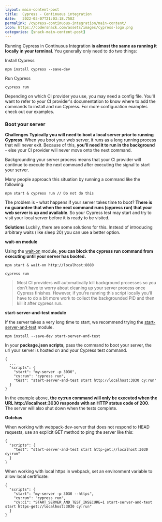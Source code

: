 ```yaml
---
layout: main-content-post
title:  Cypress - Continuous integration
date:   2022-03-07T21:03:18.758Z
permalink: /cypress-continuous-integration/main-content/
icon: https://codersnack.com/assets/images/cypress-logo.png
categories: [snack-main-content-post]
---
```


Running Cypress in Continuous Integration **is almost the same as running it locally in your terminal**. You generally only need to do two things:

Install Cypress
```
npm install cypress --save-dev
```

Run Cypress
```
cypress run
```

Depending on which CI provider you use, you may need a config file. You'll want to refer to your CI provider's documentation to know where to add the commands to install and run Cypress. For more configuration examples check out our examples.

###  Boot your server
**Challenges**
**Typically you will need to boot a local server prior to running Cypress**. When you boot your web server, it runs as a long running process that will never exit. Because of this, **you'll need it to run in the background** - else your CI provider will never move onto the next command.

Backgrounding your server process means that your CI provider will continue to execute the next command after executing the signal to start your server.

Many people approach this situation by running a command like the following:
```
npm start & cypress run // Do not do this
```
The problem is - what happens if your server takes time to boot? **There is no guarantee that when the next command runs (cypress run) that your web server is up and available**. So your Cypress test may start and try to visit your local server before it is ready to be visited.

**Solutions**
Luckily, there are some solutions for this. Instead of introducing arbitrary waits (like sleep 20) you can use a better option.

**wait-on module**

Using the [wait-on](https://github.com/jeffbski/wait-on) module, **you can block the cypress run command from executing until your server has booted.**
```
npm start & wait-on http://localhost:8080
```
```
cypress run
```
> Most CI providers will automatically kill background processes so you don't have to worry about cleaning up your server process once Cypress finishes.
However, if you're running this script locally you'll have to do a bit more work to collect the backgrounded PID and then kill it after cypress run.

**start-server-and-test module**

If the server takes a very long time to start, we recommend trying the [start-server-and-test](https://github.com/bahmutov/start-server-and-test) module.
```
npm install --save-dev start-server-and-test
```
In your **package.json scripts**, pass the command to boot your server, the url your server is hosted on and your Cypress test command.

```
{
  ...
  "scripts": {
    "start": "my-server -p 3030",
    "cy:run": "cypress run",
    "test": "start-server-and-test start http://localhost:3030 cy:run"
  }
}
```
In the example above, **the cy:run command will only be executed when the URL http://localhost:3030 responds with an HTTP status code of 200**. The server will also shut down when the tests complete.

**Gotchas**

When working with webpack-dev-server that does not respond to HEAD requests, use an explicit GET method to ping the server like this:

```
{
  "scripts": {
    "test": "start-server-and-test start http-get://localhost:3030 cy:run"
  }
}
```
When working with local https in webpack, set an environment variable to allow local certificate:

```
{
  "scripts": {
    "start": "my-server -p 3030 --https",
    "cy:run": "cypress run",
    "cy:ci": "START_SERVER_AND_TEST_INSECURE=1 start-server-and-test start https-get://localhost:3030 cy:run"
  }
}
```